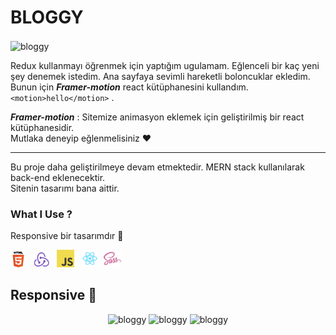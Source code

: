 # BLOGGY
<p>
 <img align="center" alt="bloggy" src="https://user-images.githubusercontent.com/44196940/170579230-93a45ebf-e5b1-463c-81e7-ef60ce34b808.png">
</p>

Redux kullanmayı öğrenmek için yaptığım ugulamam. Eğlenceli bir kaç yeni şey denemek istedim. Ana sayfaya sevimli hareketli boloncuklar ekledim. Bunun için ***Framer-motion*** react kütüphanesini kullandım. `<motion>hello</motion>` .  

***Framer-motion*** : Sitemize animasyon eklemek için geliştirilmiş bir react kütüphanesidir.  
Mutlaka deneyip eğlenmelisiniz :heart:   
<hr>

Bu proje daha geliştirilmeye devam etmektedir. MERN stack kullanılarak back-end eklenecektir.  
Sitenin tasarımı bana aittir. 

### What I Use ?
Responsive bir tasarımdır :rotating_light:
<p>
<img height="25" width="25" alt="html" src="https://raw.githubusercontent.com/github/explore/80688e429a7d4ef2fca1e82350fe8e3517d3494d/topics/html/html.png">
  &nbsp;
  <img height="25" width="25" alt="css" src="https://raw.githubusercontent.com/github/explore/80688e429a7d4ef2fca1e82350fe8e3517d3494d/topics/redux/redux.png">
  &nbsp;
  <img height="28" width="28" alt="javascript" src="https://raw.githubusercontent.com/github/explore/80688e429a7d4ef2fca1e82350fe8e3517d3494d/topics/javascript/javascript.png">
  &nbsp;
  <img height="28" width="28" alt="react js" src="https://raw.githubusercontent.com/github/explore/80688e429a7d4ef2fca1e82350fe8e3517d3494d/topics/react/react.png">
  &nbsp;<img height="28" width="28" alt="Sass" src="https://raw.githubusercontent.com/github/explore/80688e429a7d4ef2fca1e82350fe8e3517d3494d/topics/sass/sass.png">
</p>


## Responsive :star2:  
<p align="center">
 <img  width="33%" alt="bloggy" src="https://user-images.githubusercontent.com/44196940/170581473-09939c62-09cf-4cfc-a9ed-e7429ea23ebc.png">
 <img width="33%"  alt="bloggy" src="https://user-images.githubusercontent.com/44196940/170581576-8d681087-0296-4499-ad32-0d0da470fce5.png">
 <img width="33%" alt="bloggy" src="https://user-images.githubusercontent.com/44196940/170581645-cf3ed8ae-6ba3-475d-8193-570419fe623d.png">
</p>




